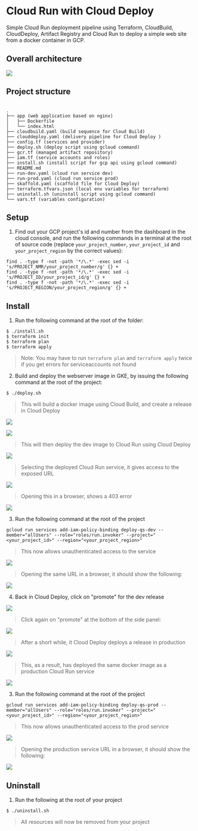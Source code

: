 # Cloud Run with Cloud Deploy
Simple Cloud Run deployment pipeline using Terraform, CloudBuild, CloudDeploy, Artifact Registry and Cloud Run to deploy a simple web site from a docker container in GCP.


## Overall architecture

![](imgs/12.png)


## Project structure
```

.
├── app (web application based on nginx)
│   ├── Dockerfile
│   └── index.html
├── cloudbuild.yaml (build sequence for Cloud Build)
├── clouddeploy.yaml (delivery pipeline for Cloud Deploy )
├── config.tf (services and provider)
├── deploy.sh (deploy script using gcloud command)
├── gcr.tf (managed artifact repository)
├── iam.tf (service accounts and roles)
├── install.sh (install script for gcp api using gcloud command)
├── README.md
├── run-dev.yaml (cloud run service dev)
├── run-prod.yaml (cloud run service prod)
├── skaffold.yaml (scaffold file for Cloud Deploy)
├── terraform.tfvars.json (local env variables for terraform)
├── uninstall.sh (uninstall script using gcloud command)
└── vars.tf (variables configuration)

```

## Setup

1. Find out your GCP project's id and number from the dashboard in the cloud console, and run the following commands in a terminal at the root of source code (replace `your_project_number`, `your_project_id` and `your_project_region` by the correct values):
```shell
find . -type f -not -path '*/\.*' -exec sed -i 's/PROJECT_NMR/your_project_number/g' {} +
find . -type f -not -path '*/\.*' -exec sed -i 's/PROJECT_ID/your_project_id/g' {} +
find . -type f -not -path '*/\.*' -exec sed -i 's/PROJECT_REGION/your_project_region/g' {} +
```

## Install

1. Run the following command at the root of the folder:
```shell 
$ ./install.sh
$ terraform init
$ terraform plan
$ terraform apply
```

> Note: You may have to run `terraform plan` and `terraform apply` twice if you get errors for serviceaccounts not found

2. Build and deploy the webserver image in GKE, by issuing the following command at the root of the project:

```shell
$ ./deploy.sh
```

> This will build a docker image using Cloud Build, and create a release in Cloud Deploy

![](imgs/0.png)

![](imgs/1.png)

> This will then deploy the dev image to Cloud Run using Cloud Deploy

![](imgs/2.png)

> Selecting the deployed Cloud Run service, it gives access to the exposed URL

![](imgs/3.png)

> Opening this in a browser, shows a 403 error

![](imgs/4.png)


3. Run the following command at the root of the project

```shell 
gcloud run services add-iam-policy-binding deploy-qs-dev --member="allUsers" --role="roles/run.invoker" --project="<your_project_id>" --region="<your_project_region>"
```

> This now allows unauthenticated access to the service

![](imgs/5.png)

> Opening the same URL in a browser, it should show the following:

![](imgs/6.png)



4. Back in Cloud Deploy, click on "promote" for the dev release

![](imgs/1.png)

> Click again on "promote" at the bottom of the side panel:

![](imgs/7.png)

> After a short while, it Cloud Deploy deploys a release in production

![](imgs/8.png)

> This, as a result, has deployed the same docker image as a production Cloud Run service

![](imgs/9.png)


3. Run the following command at the root of the project

```shell 
gcloud run services add-iam-policy-binding deploy-qs-prod --member="allUsers" --role="roles/run.invoker" --project="<your_project_id>" --region="<your_project_region>"
```

> This now allows unauthenticated access to the prod service

![](imgs/10.png)


> Opening the production service URL in a browser, it should show the following:

![](imgs/11.png)




## Uninstall


1. Run the following at the root of your project

```shell 
$ ./uninstall.sh
```

> All resources will now be removed from your project